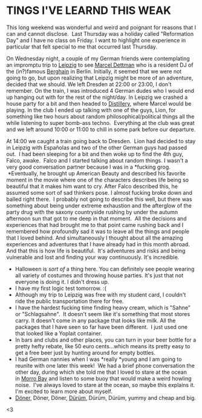 <!--
slug: tings-ive-learnd-this-weak
date: Mon Nov 04 2013 11:22:00 GMT-0800 (Pacific Standard Time)
tags: leipzig, party drug, marcel dettman, dresden, doner, cry, american beatury
title: TINGS I'VE LEARND THIS WEAK
id: 66015242842
link: http://blog.mhgbrown.is/post/66015242842/tings-ive-learnd-this-weak
raw: {"type":"text","blog_name":"mhgbrown-writing","blog":{"name":"mhgbrown-writing","title":"","description":"","url":"http://blog.mhgbrown.is/","uuid":"t:ePEJSJNMnTiNT1c2s-GWmw","updated":1455741575},"id":66015242842,"post_url":"http://blog.mhgbrown.is/post/66015242842/tings-ive-learnd-this-weak","slug":"tings-ive-learnd-this-weak","date":"2013-11-04 19:22:00 GMT","timestamp":1383592920,"state":"published","format":"html","reblog_key":"UZjnw25t","tags":["leipzig","party drug","marcel dettman","dresden","doner","cry","american beatury"],"short_url":"https://tmblr.co/ZYX4lqzUqAfQ","summary":"TINGS I'VE LEARND THIS WEAK","is_blocks_post_format":false,"recommended_source":null,"recommended_color":null,"note_count":1,"title":"TINGS I'VE LEARND THIS WEAK","body":"<p>This long weekend was wonderful and weird and poignant for reasons that I can and cannot disclose.  Last Thursday was a holiday called &ldquo;Reformation Day&rdquo; and I have no class on Friday. I want to highlight one experience in particular that felt special to me that occurred last Thursday.</p>\n<p>On Wednesday night, a couple of my German friends were contemplating an impromptu trip to <a href=\"https://www.google.com/maps/preview#!q=leipzig+germany&amp;data=!1m4!1m3!1d192948!2d12.3936349!3d51.3417825!4m12!2m11!1m10!1s0x47a6f818200f2c73%3A0x93df80d2b9b4f552!3m8!1m3!1d26081603!2d-95.677068!3d37.0625!3m2!1i1024!2i768!4f13.1\">Leipzig</a> to see <a href=\"http://www.residentadvisor.net/dj/marceldettmann\">Marcel Dettman</a> who is a resident DJ of the (in?)famous <a href=\"http://www.berghain.de/\">Berghain</a> in Berlin. Initially, it seemed that we were not going to go, but upon realizing that Leipzig might be more of an adventure, decided that we should. We left Dresden at 22:00 or 23:00, I don&rsquo;t remember. On the train, I was introduced 4 German dudes who I would end up hanging out with for the rest of the night/day. In Leipzig we crashed a house party for a bit and then headed to <a href=\"http://www.distillery.de/\">Distillery</a>, where Marcel would be playing. In the club I ended up talking with one of the guys, Lion, for something like two hours about random philosophical/political things all the while listening to super bomb-ass techno.  Everything at the club was great and we left around 10:00 or 11:00 to chill in some park before our departure.</p>\n<p>At 14:00 we caught a train going back to Dresden.  Lion had decided to stay in Leipzig with Españolas and two of the other German guys had passed out.  I had been sleeping for a bit and then woke up to find the 4th guy, Falco, awake.  Falco and I started talking about random things. I wasn&rsquo;t a very good conversation partner because I was in a <em>fucking grog.  </em>Eventually, he brought up American Beauty and described his favorite moment in the movie where one of the characters describes life being so beautiful that it makes him want to cry. After Falco described this, he assumed some sort of sad thinkers pose. I almost fucking broke down and balled right there.  I probably not going to describe this well, but there was something about being under extreme exhaustion and the afterglow of the party drug with the saxony countryside rushing by under the autumn afternoon sun that got to me deep in that moment.  All the decisions and experiences that had brought me to that point came rushing back and I remembered how profoundly sad it was to leave all the things and people that I loved behind. And simultaneously I thought about all the amazing experiences and adventures that I have already had in this month abroad. And that this is how life is beautiful.  It&rsquo;s adventures and risks and being vulnerable and lost and finding your way continuously. It&rsquo;s incredible.</p>\n<ul><li>Halloween is <em>sort of</em> a thing here. You can definitely see people wearing all variety of costumes and throwing house parties. It&rsquo;s just that not everyone is doing it. I didn&rsquo;t dress up.</li>\n<li>I have my first logic test tomorrow. :(</li>\n<li>Although my trip to Leipzig was free with my student card, I couldn&rsquo;t ride the public transportation there for free.</li>\n<li>I have the hardest fucking time finding heavy cream, which is &ldquo;Sahne&rdquo; or &ldquo;Schlagsahne&rdquo;.  It doesn&rsquo;t seem like it&rsquo;s something that most stores carry. It doesn&rsquo;t come in any package that looks like milk. All the packages that I have seen so far have been different.  I just used one that looked like a Yoplait container.</li>\n<li>In bars and clubs and other places, you can turn in your beer bottle for a pretty hefty rebate, like 50 euro cents&hellip;which means its pretty easy to get a free beer just by hunting around for empty bottles.</li>\n<li>I had German nannies when I was <em>really </em>young and I am going to reunite with one later this week!  We had a brief phone conversation the other day, during which she told me that I loved to stare at the ocean in <a href=\"https://www.google.com/maps/preview#!q=morro+bay&amp;data=!1m4!1m3!1d62961!2d-120.8460475!3d35.3780815!4m12!2m11!1m10!1s0x80ece10bb9b5aa93%3A0xaa1be219c181970c!3m8!1m3!1d26081603!2d-95.677068!3d37.0625!3m2!1i1024!2i768!4f13.1\">Morro Bay</a> and listen to some buoy that would make a weird howling noise.  I&rsquo;ve always loved to stare at the ocean, so maybe this explains it. I&rsquo;m excited to learn more about myself.</li>\n<li><a href=\"http://www.trademagazin.hu/wp-content/uploads/2013/10/d%C3%B6ner.jpg\">Döner</a>, Döner, Döner, <a href=\"http://upload.wikimedia.org/wikipedia/commons/f/f1/D%C3%BCr%C3%BCm_D%C3%B6ner.jpg\">Dürüm</a>, Dürüm, Dürüm, yummy and cheap and big.</li>\n</ul><p>&lt;3</p>","reblog":{"comment":"<p>This long weekend was wonderful and weird and poignant for reasons that I can and cannot disclose.  Last Thursday was a holiday called “Reformation Day” and I have no class on Friday. I want to highlight one experience in particular that felt special to me that occurred last Thursday.</p>\n<p>On Wednesday night, a couple of my German friends were contemplating an impromptu trip to <a href=\"https://www.google.com/maps/preview#!q=leipzig+germany&amp;data=!1m4!1m3!1d192948!2d12.3936349!3d51.3417825!4m12!2m11!1m10!1s0x47a6f818200f2c73%3A0x93df80d2b9b4f552!3m8!1m3!1d26081603!2d-95.677068!3d37.0625!3m2!1i1024!2i768!4f13.1\">Leipzig</a> to see <a href=\"http://www.residentadvisor.net/dj/marceldettmann\">Marcel Dettman</a> who is a resident DJ of the (in?)famous <a href=\"http://www.berghain.de/\">Berghain</a> in Berlin. Initially, it seemed that we were not going to go, but upon realizing that Leipzig might be more of an adventure, decided that we should. We left Dresden at 22:00 or 23:00, I don’t remember. On the train, I was introduced 4 German dudes who I would end up hanging out with for the rest of the night/day. In Leipzig we crashed a house party for a bit and then headed to <a href=\"http://www.distillery.de/\">Distillery</a>, where Marcel would be playing. In the club I ended up talking with one of the guys, Lion, for something like two hours about random philosophical/political things all the while listening to super bomb-ass techno.  Everything at the club was great and we left around 10:00 or 11:00 to chill in some park before our departure.</p>\n<p>At 14:00 we caught a train going back to Dresden.  Lion had decided to stay in Leipzig with Españolas and two of the other German guys had passed out.  I had been sleeping for a bit and then woke up to find the 4th guy, Falco, awake.  Falco and I started talking about random things. I wasn’t a very good conversation partner because I was in a <em>fucking grog.  </em>Eventually, he brought up American Beauty and described his favorite moment in the movie where one of the characters describes life being so beautiful that it makes him want to cry. After Falco described this, he assumed some sort of sad thinkers pose. I almost fucking broke down and balled right there.  I probably not going to describe this well, but there was something about being under extreme exhaustion and the afterglow of the party drug with the saxony countryside rushing by under the autumn afternoon sun that got to me deep in that moment.  All the decisions and experiences that had brought me to that point came rushing back and I remembered how profoundly sad it was to leave all the things and people that I loved behind. And simultaneously I thought about all the amazing experiences and adventures that I have already had in this month abroad. And that this is how life is beautiful.  It’s adventures and risks and being vulnerable and lost and finding your way continuously. It’s incredible.</p>\n<ul><li>Halloween is <em>sort of</em> a thing here. You can definitely see people wearing all variety of costumes and throwing house parties. It’s just that not everyone is doing it. I didn’t dress up.</li>\n<li>I have my first logic test tomorrow. :(</li>\n<li>Although my trip to Leipzig was free with my student card, I couldn’t ride the public transportation there for free.</li>\n<li>I have the hardest fucking time finding heavy cream, which is “Sahne” or “Schlagsahne”.  It doesn’t seem like it’s something that most stores carry. It doesn’t come in any package that looks like milk. All the packages that I have seen so far have been different.  I just used one that looked like a Yoplait container.</li>\n<li>In bars and clubs and other places, you can turn in your beer bottle for a pretty hefty rebate, like 50 euro cents…which means its pretty easy to get a free beer just by hunting around for empty bottles.</li>\n<li>I had German nannies when I was <em>really </em>young and I am going to reunite with one later this week!  We had a brief phone conversation the other day, during which she told me that I loved to stare at the ocean in <a href=\"https://www.google.com/maps/preview#!q=morro+bay&amp;data=!1m4!1m3!1d62961!2d-120.8460475!3d35.3780815!4m12!2m11!1m10!1s0x80ece10bb9b5aa93%3A0xaa1be219c181970c!3m8!1m3!1d26081603!2d-95.677068!3d37.0625!3m2!1i1024!2i768!4f13.1\">Morro Bay</a> and listen to some buoy that would make a weird howling noise.  I’ve always loved to stare at the ocean, so maybe this explains it. I’m excited to learn more about myself.</li>\n<li><a href=\"http://www.trademagazin.hu/wp-content/uploads/2013/10/d%C3%B6ner.jpg\">Döner</a>, Döner, Döner, <a href=\"http://upload.wikimedia.org/wikipedia/commons/f/f1/D%C3%BCr%C3%BCm_D%C3%B6ner.jpg\">Dürüm</a>, Dürüm, Dürüm, yummy and cheap and big.</li>\n</ul><p>&lt;3</p>","tree_html":""},"trail":[{"blog":{"name":"mhgbrown-writing","active":true,"theme":{"header_full_width":2448,"header_full_height":3264,"header_focus_width":2048,"header_focus_height":1152,"avatar_shape":"circle","background_color":"#FAFAFA","body_font":"Helvetica Neue","header_bounds":"997,2351,2266,96","header_image":"https://static.tumblr.com/4b23ec7fb988076e81306480748de0b1/aqgwfuh/OUkncja1l/tumblr_static_5q6zyxvvxkco0k440g4kokosg.jpg","header_image_focused":"https://static.tumblr.com/4b23ec7fb988076e81306480748de0b1/aqgwfuh/SPuncja1u/tumblr_static_tumblr_static_5q6zyxvvxkco0k440g4kokosg_focused_v3.jpg","header_image_scaled":"https://static.tumblr.com/4b23ec7fb988076e81306480748de0b1/aqgwfuh/OUkncja1l/tumblr_static_5q6zyxvvxkco0k440g4kokosg_2048_v2.jpg","header_stretch":true,"link_color":"#529ECC","show_avatar":true,"show_description":true,"show_header_image":true,"show_title":true,"title_color":"#444444","title_font":"Gibson","title_font_weight":"bold"},"share_likes":false,"share_following":false,"can_be_followed":true},"post":{"id":"66015242842"},"content_raw":"<p>This long weekend was wonderful and weird and poignant for reasons that I can and cannot disclose.  Last Thursday was a holiday called “Reformation Day” and I have no class on Friday. I want to highlight one experience in particular that felt special to me that occurred last Thursday.</p>\n<p>On Wednesday night, a couple of my German friends were contemplating an impromptu trip to <a href=\"https://www.google.com/maps/preview#!q=leipzig+germany&amp;data=!1m4!1m3!1d192948!2d12.3936349!3d51.3417825!4m12!2m11!1m10!1s0x47a6f818200f2c73%3A0x93df80d2b9b4f552!3m8!1m3!1d26081603!2d-95.677068!3d37.0625!3m2!1i1024!2i768!4f13.1\">Leipzig</a> to see <a href=\"http://www.residentadvisor.net/dj/marceldettmann\">Marcel Dettman</a> who is a resident DJ of the (in?)famous <a href=\"http://www.berghain.de/\">Berghain</a> in Berlin. Initially, it seemed that we were not going to go, but upon realizing that Leipzig might be more of an adventure, decided that we should. We left Dresden at 22:00 or 23:00, I don’t remember. On the train, I was introduced 4 German dudes who I would end up hanging out with for the rest of the night/day. In Leipzig we crashed a house party for a bit and then headed to <a href=\"http://www.distillery.de/\">Distillery</a>, where Marcel would be playing. In the club I ended up talking with one of the guys, Lion, for something like two hours about random philosophical/political things all the while listening to super bomb-ass techno.  Everything at the club was great and we left around 10:00 or 11:00 to chill in some park before our departure.</p>\n<p>At 14:00 we caught a train going back to Dresden.  Lion had decided to stay in Leipzig with Españolas and two of the other German guys had passed out.  I had been sleeping for a bit and then woke up to find the 4th guy, Falco, awake.  Falco and I started talking about random things. I wasn’t a very good conversation partner because I was in a <em>fucking grog.  </em>Eventually, he brought up American Beauty and described his favorite moment in the movie where one of the characters describes life being so beautiful that it makes him want to cry. After Falco described this, he assumed some sort of sad thinkers pose. I almost fucking broke down and balled right there.  I probably not going to describe this well, but there was something about being under extreme exhaustion and the afterglow of the party drug with the saxony countryside rushing by under the autumn afternoon sun that got to me deep in that moment.  All the decisions and experiences that had brought me to that point came rushing back and I remembered how profoundly sad it was to leave all the things and people that I loved behind. And simultaneously I thought about all the amazing experiences and adventures that I have already had in this month abroad. And that this is how life is beautiful.  It’s adventures and risks and being vulnerable and lost and finding your way continuously. It’s incredible.</p>\n<ul><li>Halloween is <em>sort of</em> a thing here. You can definitely see people wearing all variety of costumes and throwing house parties. It’s just that not everyone is doing it. I didn’t dress up.</li>\n<li>I have my first logic test tomorrow. :(</li>\n<li>Although my trip to Leipzig was free with my student card, I couldn’t ride the public transportation there for free.</li>\n<li>I have the hardest fucking time finding heavy cream, which is “Sahne” or “Schlagsahne”.  It doesn’t seem like it’s something that most stores carry. It doesn’t come in any package that looks like milk. All the packages that I have seen so far have been different.  I just used one that looked like a Yoplait container.</li>\n<li>In bars and clubs and other places, you can turn in your beer bottle for a pretty hefty rebate, like 50 euro cents…which means its pretty easy to get a free beer just by hunting around for empty bottles.</li>\n<li>I had German nannies when I was <em>really </em>young and I am going to reunite with one later this week!  We had a brief phone conversation the other day, during which she told me that I loved to stare at the ocean in <a href=\"https://www.google.com/maps/preview#!q=morro+bay&amp;data=!1m4!1m3!1d62961!2d-120.8460475!3d35.3780815!4m12!2m11!1m10!1s0x80ece10bb9b5aa93%3A0xaa1be219c181970c!3m8!1m3!1d26081603!2d-95.677068!3d37.0625!3m2!1i1024!2i768!4f13.1\">Morro Bay</a> and listen to some buoy that would make a weird howling noise.  I’ve always loved to stare at the ocean, so maybe this explains it. I’m excited to learn more about myself.</li>\n<li><a href=\"http://www.trademagazin.hu/wp-content/uploads/2013/10/d%C3%B6ner.jpg\">Döner</a>, Döner, Döner, <a href=\"http://upload.wikimedia.org/wikipedia/commons/f/f1/D%C3%BCr%C3%BCm_D%C3%B6ner.jpg\">Dürüm</a>, Dürüm, Dürüm, yummy and cheap and big.</li>\n</ul><p>&lt;3</p>","content":"<p>This long weekend was wonderful and weird and poignant for reasons that I can and cannot disclose. &nbsp;Last Thursday was a holiday called &ldquo;Reformation Day&rdquo; and I have no class on Friday. I want to highlight one&nbsp;experience in particular that felt special to me that occurred last Thursday.</p>\n<p>On Wednesday night, a couple of my German friends were contemplating an impromptu trip to&nbsp;<a href=\"https://www.google.com/maps/preview#!q=leipzig+germany&amp;data=!1m4!1m3!1d192948!2d12.3936349!3d51.3417825!4m12!2m11!1m10!1s0x47a6f818200f2c73%3A0x93df80d2b9b4f552!3m8!1m3!1d26081603!2d-95.677068!3d37.0625!3m2!1i1024!2i768!4f13.1\">Leipzig</a>&nbsp;to see&nbsp;<a href=\"http://www.residentadvisor.net/dj/marceldettmann\">Marcel Dettman</a>&nbsp;who is a resident DJ of the (in?)famous&nbsp;<a href=\"http://www.berghain.de/\">Berghain</a>&nbsp;in Berlin. Initially, it seemed that we were not going to go, but upon realizing that Leipzig might be more of an adventure, decided that we should. We left Dresden at 22:00 or 23:00, I don&rsquo;t remember. On the train, I was introduced 4 German dudes who I would end up hanging out with for the rest of the night/day. In Leipzig we&nbsp;crashed a house party for a bit and then headed to&nbsp;<a href=\"http://www.distillery.de/\">Distillery</a>, where Marcel would be playing. In the club I ended up talking with one of the guys, Lion, for something like two hours about random philosophical/political things all the while listening to super bomb-ass techno. &nbsp;Everything at the club was great and we left around 10:00 or 11:00 to chill in some park before our departure.</p>\n<p>At 14:00 we caught a train going back to Dresden. &nbsp;Lion had decided to stay in Leipzig with Espa&ntilde;olas and two of the other German guys had passed out. &nbsp;I had been sleeping for a bit and then woke up to find the 4th guy, Falco, awake. &nbsp;Falco and I started talking about random things. I wasn&rsquo;t a very good conversation partner because I was in a&nbsp;<em>fucking grog. &nbsp;</em>Eventually, he brought up American Beauty and described his favorite moment in the movie where one of the characters describes life being so beautiful that it makes him want to cry. After Falco described this, he assumed some sort of sad thinkers pose. I almost fucking broke down and balled right there. &nbsp;I probably not going to describe this well, but there was something about being under&nbsp;extreme exhaustion and the afterglow of the party drug with the saxony countryside rushing by under the autumn afternoon sun that got to me deep in that moment. &nbsp;All the decisions and experiences that had brought me to that point came rushing back and I remembered how profoundly sad it was to leave all the things and people that I loved behind. And simultaneously I thought about all the amazing experiences and adventures that I have already had in this month abroad. And that this is how life is beautiful. &nbsp;It&rsquo;s adventures and risks and being vulnerable and lost and finding your way continuously. It&rsquo;s incredible.</p>\n<ul><li>Halloween is&nbsp;<em>sort of</em>&nbsp;a thing here. You can definitely see people wearing all variety of costumes and throwing house parties. It&rsquo;s just that not everyone is doing it. I didn&rsquo;t dress up.</li>\n<li>I have my first logic test tomorrow. :(</li>\n<li>Although my trip to Leipzig was free with my student card, I couldn&rsquo;t ride the public transportation&nbsp;there for free.</li>\n<li>I have the hardest fucking time finding heavy cream, which is &ldquo;Sahne&rdquo; or &ldquo;Schlagsahne&rdquo;. &nbsp;It doesn&rsquo;t seem like it&rsquo;s something that most stores carry. It doesn&rsquo;t come in any package that looks like milk. All the packages that I have seen so far have been different. &nbsp;I just used one that looked like a Yoplait container.</li>\n<li>In bars and clubs and other places, you can turn in your beer bottle for a pretty hefty rebate, like 50 euro cents&hellip;which means its pretty easy to get a free beer just by hunting around for empty bottles.</li>\n<li>I had German nannies when I was&nbsp;<em>really&nbsp;</em>young and I am going to reunite with one later this week! &nbsp;We had a brief phone conversation the other day, during which she told me that I loved to stare at the ocean in&nbsp;<a href=\"https://www.google.com/maps/preview#!q=morro+bay&amp;data=!1m4!1m3!1d62961!2d-120.8460475!3d35.3780815!4m12!2m11!1m10!1s0x80ece10bb9b5aa93%3A0xaa1be219c181970c!3m8!1m3!1d26081603!2d-95.677068!3d37.0625!3m2!1i1024!2i768!4f13.1\">Morro Bay</a>&nbsp;and listen to some buoy that would make a weird howling noise. &nbsp;I&rsquo;ve always loved to stare at the ocean, so maybe this explains it. I&rsquo;m excited to learn more about myself.</li>\n<li><a href=\"http://www.trademagazin.hu/wp-content/uploads/2013/10/d%C3%B6ner.jpg\">D&ouml;ner</a>,&nbsp;D&ouml;ner,&nbsp;D&ouml;ner,&nbsp;<a href=\"http://upload.wikimedia.org/wikipedia/commons/f/f1/D%C3%BCr%C3%BCm_D%C3%B6ner.jpg\">D&uuml;r&uuml;m</a>,&nbsp;D&uuml;r&uuml;m,&nbsp;D&uuml;r&uuml;m, yummy and cheap and big.</li>\n</ul><p>&lt;3</p>","is_current_item":true,"is_root_item":true}],"can_like":false,"can_reblog":false,"can_send_in_message":true,"can_reply":false,"display_avatar":true}
publish: 2013-11-04
-->


TINGS I'VE LEARND THIS WEAK
===========================

This long weekend was wonderful and weird and poignant for reasons that
I can and cannot disclose.  Last Thursday was a holiday called
"Reformation Day" and I have no class on Friday. I want to highlight
one experience in particular that felt special to me that occurred last
Thursday.

On Wednesday night, a couple of my German friends were contemplating an
impromptu trip
to [Leipzig](https://www.google.com/maps/preview#!q=leipzig+germany&data=!1m4!1m3!1d192948!2d12.3936349!3d51.3417825!4m12!2m11!1m10!1s0x47a6f818200f2c73%3A0x93df80d2b9b4f552!3m8!1m3!1d26081603!2d-95.677068!3d37.0625!3m2!1i1024!2i768!4f13.1) to
see [Marcel
Dettman](http://www.residentadvisor.net/dj/marceldettmann) who is a
resident DJ of the (in?)famous [Berghain](http://www.berghain.de/) in
Berlin. Initially, it seemed that we were not going to go, but upon
realizing that Leipzig might be more of an adventure, decided that we
should. We left Dresden at 22:00 or 23:00, I don't remember. On the
train, I was introduced 4 German dudes who I would end up hanging out
with for the rest of the night/day. In Leipzig we crashed a house party
for a bit and then headed to [Distillery](http://www.distillery.de/),
where Marcel would be playing. In the club I ended up talking with one
of the guys, Lion, for something like two hours about random
philosophical/political things all the while listening to super bomb-ass
techno.  Everything at the club was great and we left around 10:00 or
11:00 to chill in some park before our departure.

At 14:00 we caught a train going back to Dresden.  Lion had decided to
stay in Leipzig with Españolas and two of the other German guys had
passed out.  I had been sleeping for a bit and then woke up to find the
4th guy, Falco, awake.  Falco and I started talking about random things.
I wasn't a very good conversation partner because I was in a *fucking
grog.  *Eventually, he brought up American Beauty and described his
favorite moment in the movie where one of the characters describes life
being so beautiful that it makes him want to cry. After Falco described
this, he assumed some sort of sad thinkers pose. I almost fucking broke
down and balled right there.  I probably not going to describe this
well, but there was something about being under extreme exhaustion and
the afterglow of the party drug with the saxony countryside rushing by
under the autumn afternoon sun that got to me deep in that moment.  All
the decisions and experiences that had brought me to that point came
rushing back and I remembered how profoundly sad it was to leave all the
things and people that I loved behind. And simultaneously I thought
about all the amazing experiences and adventures that I have already had
in this month abroad. And that this is how life is beautiful.  It's
adventures and risks and being vulnerable and lost and finding your way
continuously. It's incredible.

-   Halloween is *sort of* a thing here. You can definitely see people
    wearing all variety of costumes and throwing house parties. It's
    just that not everyone is doing it. I didn't dress up.
-   I have my first logic test tomorrow. :(
-   Although my trip to Leipzig was free with my student card, I
    couldn't ride the public transportation there for free.
-   I have the hardest fucking time finding heavy cream, which is
    "Sahne" or "Schlagsahne".  It doesn't seem like it's something that
    most stores carry. It doesn't come in any package that looks like
    milk. All the packages that I have seen so far have been different.
     I just used one that looked like a Yoplait container.
-   In bars and clubs and other places, you can turn in your beer bottle
    for a pretty hefty rebate, like 50 euro cents...which means its
    pretty easy to get a free beer just by hunting around for empty
    bottles.
-   I had German nannies when I was *really *young and I am going to
    reunite with one later this week!  We had a brief phone conversation
    the other day, during which she told me that I loved to stare at the
    ocean in [Morro
    Bay](https://www.google.com/maps/preview#!q=morro+bay&data=!1m4!1m3!1d62961!2d-120.8460475!3d35.3780815!4m12!2m11!1m10!1s0x80ece10bb9b5aa93%3A0xaa1be219c181970c!3m8!1m3!1d26081603!2d-95.677068!3d37.0625!3m2!1i1024!2i768!4f13.1) and
    listen to some buoy that would make a weird howling noise.  I've
    always loved to stare at the ocean, so maybe this explains it. I'm
    excited to learn more about myself.
-   [Döner](http://www.trademagazin.hu/wp-content/uploads/2013/10/d%C3%B6ner.jpg), Döner, Döner, [Dürüm](http://upload.wikimedia.org/wikipedia/commons/f/f1/D%C3%BCr%C3%BCm_D%C3%B6ner.jpg), Dürüm, Dürüm,
    yummy and cheap and big.

\<3

